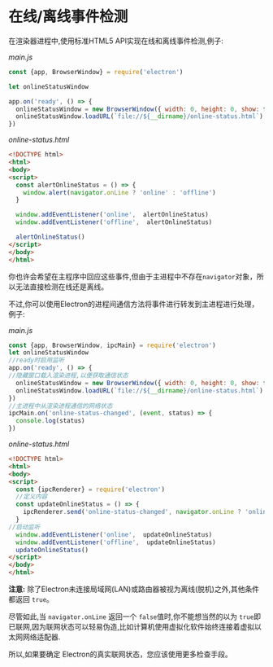 # 在线/离线事件检测

在渲染器进程中,使用标准HTML5 API实现在线和离线事件检测,例子:

_main.js_

```javascript
const {app, BrowserWindow} = require('electron')

let onlineStatusWindow

app.on('ready', () => {
  onlineStatusWindow = new BrowserWindow({ width: 0, height: 0, show: false })
  onlineStatusWindow.loadURL(`file://${__dirname}/online-status.html`)
})
```

_online-status.html_

```html
<!DOCTYPE html>
<html>
<body>
<script>
  const alertOnlineStatus = () => {
    window.alert(navigator.onLine ? 'online' : 'offline')
  }

  window.addEventListener('online',  alertOnlineStatus)
  window.addEventListener('offline',  alertOnlineStatus)

  alertOnlineStatus()
</script>
</body>
</html>
```

你也许会希望在主程序中回应这些事件,但由于主进程中不存在`navigator`对象，所以无法直接检测在线还是离线。

不过,你可以使用Electron的进程间通信方法将事件进行转发到主进程进行处理，例子:

_main.js_

```javascript
const {app, BrowserWindow, ipcMain} = require('electron')
let onlineStatusWindow
//ready时启用监听
app.on('ready', () => {
//隐藏窗口载入渲染进程,以便获取通信状态
  onlineStatusWindow = new BrowserWindow({ width: 0, height: 0, show: false })
  onlineStatusWindow.loadURL(`file://${__dirname}/online-status.html`)
})
//主进程中从渲染进程通信的网络状态
ipcMain.on('online-status-changed', (event, status) => {
  console.log(status)
})
```

_online-status.html_

```html
<!DOCTYPE html>
<html>
<body>
<script>
  const {ipcRenderer} = require('electron')
  //定义内容
  const updateOnlineStatus = () => {
    ipcRenderer.send('online-status-changed', navigator.onLine ? 'online' : 'offline')
  }
//启动监听
  window.addEventListener('online',  updateOnlineStatus)
  window.addEventListener('offline',  updateOnlineStatus)
  updateOnlineStatus()
</script>
</body>
</html>
```

**注意:** 除了Electron未连接局域网(LAN)或路由器被视为离线(脱机)之外,其他条件都返回 `true`。

尽管如此,当 `navigator.onLine` 返回一个 `false`值时,你不能想当然的以为 `true`即已联网,因为联网状态可以轻易伪造,比如计算机使用虚拟化软件始终连接着虚拟以太网网络适配器.

所以,如果要确定 Electron的真实联网状态，您应该使用更多检查手段。